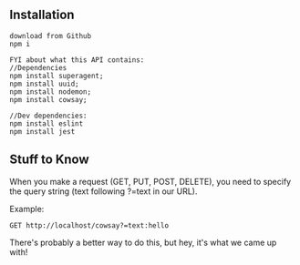 ## Installation
```
download from Github
npm i

FYI about what this API contains:
//Dependencies
npm install superagent;
npm install uuid;
npm install nodemon;
npm install cowsay;

//Dev dependencies:
npm install eslint
npm install jest
```
## Stuff to Know
When you make a request (GET, PUT, POST, DELETE), you need to specify the query string (text following ?=text in our URL).

Example:
```
GET http://localhost/cowsay?=text:hello
```
There's probably a better way to do this, but hey, it's what we came up with!
